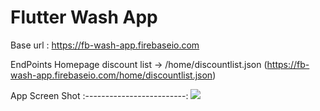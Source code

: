 # Flutter Wash App

Base url : https://fb-wash-app.firebaseio.com

EndPoints
Homepage discount list -> /home/discountlist.json  (https://fb-wash-app.firebaseio.com/home/discountlist.json)

App Screen Shot
:-------------------------:
![]("https://github.com/VBT-Intership/CanberkBibican-WashApp/blob/dev/screenshots/homepage.png")

